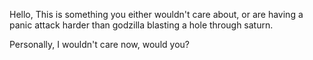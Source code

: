 Hello, This is something you either wouldn't care about, or are having a panic attack harder than godzilla blasting a hole through saturn.

Personally, I wouldn't care now, would you?
